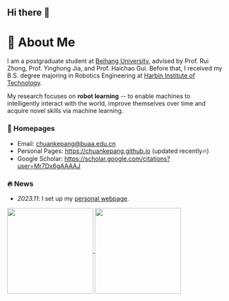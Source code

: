 ## Hi there 👋

# 👋 About Me

I am a postgraduate student at [Beihang University](https://www.buaa.edu.cn/), advised by Prof. Rui Zhong, Prof. Yinghong Jia, and Prof. Haichao Gui. Before that, I received my B.S. degree majoring in Robotics Engineering at [Harbin Institute of Technology](https://www.hit.edu.cn/).

My research focuses on **robot learning** -- to enable machines to intelligently interact with the world, improve themselves over time and acquire novel skills via machine learning.

### 📎 Homepages

- Email: chuankepang@buaa.edu.cn
- Personal Pages: https://chuankepang.github.io (updated recently🔥)
- Google Scholar: https://scholar.google.com/citations?user=Mr7Dx6gAAAAJ

### 🔥 News
- *2023.11*: I set up my [personal webpage](chuankepang.github.io).


<!-- ![Chuanke Pang's GitHub stats](https://github-readme-stats.vercel.app/api?username=chuankepang&hide=issues&show_icons=true) -->
<!-- ![Chuanke Pang's GitHub stats](https://github-readme-stats.vercel.app/api?username=chuankepang) ![Top Langs](https://github-readme-stats.vercel.app/api/top-langs/?username=chuankepang) -->
<!-- ![Top Langs](https://github-readme-stats.vercel.app/api/top-langs/?username=chuankepang\&layout=compact) -->
<!-- ![Top Langs](https://github-readme-stats.vercel.app/api/top-langs/?username=chuankepang) -->

<a href="https://github.com/anuraghazra/github-readme-stats">
  <img height=200 align="center" src="https://github-readme-stats.vercel.app/api?username=chuankepang&card_width=480" />
</a>
<a href="https://github.com/anuraghazra/convoychat">
  <img height=200 align="center" src="https://github-readme-stats.vercel.app/api/top-langs?username=chuankepang&layout=compact&langs_count=8&card_width=480" />
</a>

